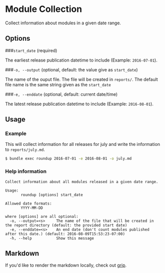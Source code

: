 # Module Collection

Collect information about modules in a given date range.

## Options

###`start_date` (required)

The earliest release publication datetime to include (Example: `2016-07-01`).

###`-o, --output` (optional, default: the value give as `start_date`)

The name of the ouput file. The file will be created in `reports/`.
The default file name is the same string given as the `start_date`

###`-e, --enddate` (optional, default: current date/time)

The latest release publication datetime to include (Example: `2016-08-01`).

## Usage

### Example

This will collect information for all releases for july and write the information
to `reports/july.md`.

```bash
$ bundle exec roundup 2016-07-01 -e 2016-08-01 -o july.md
```

### Help information

```
Collect information about all modules released in a given date range.

Usage:
       roundup [options] start_date

Allowed date formats:
       YYYY-MM-DD

where [options] are all optional:
  -o, --output=<s>     The name of the file that will be created in the report directory (default: the provided start date)
  -e, --enddate=<s>    An end date (don't count modules published after this date.) (default: 2016-08-09T15:53:23-07:00)
  -h, --help           Show this message
```

## Markdown

If you'd like to render the markdown locally, check out [grip](https://github.com/joeyespo/grip).
